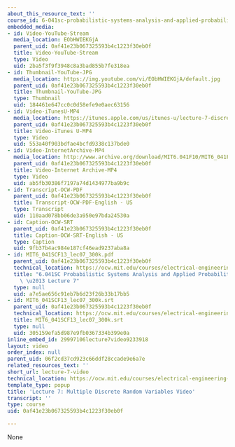 ```yaml
---
about_this_resource_text: ''
course_id: 6-041sc-probabilistic-systems-analysis-and-applied-probability-fall-2013
embedded_media:
- id: Video-YouTube-Stream
  media_location: EObHWIEKGjA
  parent_uid: 0af41e23b067325593b4c1223f30eb0f
  title: Video-YouTube-Stream
  type: Video
  uid: 2ba5f3f9f3948c8a3bad855b7fe318ea
- id: Thumbnail-YouTube-JPG
  media_location: https://img.youtube.com/vi/EObHWIEKGjA/default.jpg
  parent_uid: 0af41e23b067325593b4c1223f30eb0f
  title: Thumbnail-YouTube-JPG
  type: Thumbnail
  uid: 184461e647cc0c0d58efe9e0aec63156
- id: Video-iTunesU-MP4
  media_location: https://itunes.apple.com/us/itunes-u/lecture-7-discrete-random/id577778306?i=123745410
  parent_uid: 0af41e23b067325593b4c1223f30eb0f
  title: Video-iTunes U-MP4
  type: Video
  uid: 553a40f903bdfae4bcfd9338c137bde0
- id: Video-InternetArchive-MP4
  media_location: http://www.archive.org/download/MIT6.041F10/MIT6_041F11_lec07_300k.mp4
  parent_uid: 0af41e23b067325593b4c1223f30eb0f
  title: Video-Internet Archive-MP4
  type: Video
  uid: ab5fb30386f7197a74d1434977ba9b9c
- id: Transcript-OCW-PDF
  parent_uid: 0af41e23b067325593b4c1223f30eb0f
  title: Transcript-OCW-PDF-English - US
  type: Transcript
  uid: 110aad078bb06de3a950e97bda24530a
- id: Caption-OCW-SRT
  parent_uid: 0af41e23b067325593b4c1223f30eb0f
  title: Caption-OCW-SRT-English - US
  type: Caption
  uid: 9fb37b4ac984e187cf46ead9237aba8a
- id: MIT6_041SCF13_lec07_300k.pdf
  parent_uid: 0af41e23b067325593b4c1223f30eb0f
  technical_location: https://ocw.mit.edu/courses/electrical-engineering-and-computer-science/6-041sc-probabilistic-systems-analysis-and-applied-probability-fall-2013/unit-i/lecture-7/lecture-7-video/MIT6_041SCF13_lec07_300k.pdf
  title: "6.041SC Probabilistic Systems Analysis and Applied Probability, Fall 2013Transcript\
    \ \u2013 Lecture 7"
  type: null
  uid: a7e5ae656c91eb7b6d23f26b33b17bb5
- id: MIT6_041SCF13_lec07_300k.srt
  parent_uid: 0af41e23b067325593b4c1223f30eb0f
  technical_location: https://ocw.mit.edu/courses/electrical-engineering-and-computer-science/6-041sc-probabilistic-systems-analysis-and-applied-probability-fall-2013/unit-i/lecture-7/lecture-7-video/MIT6_041SCF13_lec07_300k.srt
  title: MIT6_041SCF13_lec07_300k.srt
  type: null
  uid: 305159efa5d987e9fb0367334b399e0a
inline_embed_id: 29997106lecture7video9233918
layout: video
order_index: null
parent_uid: 06f2cd37cd923c66ddf28ccade9e6a7e
related_resources_text: ''
short_url: lecture-7-video
technical_location: https://ocw.mit.edu/courses/electrical-engineering-and-computer-science/6-041sc-probabilistic-systems-analysis-and-applied-probability-fall-2013/unit-i/lecture-7/lecture-7-video
template_type: popup
title: 'Lecture 7: Multiple Discrete Random Variables Video'
transcript: ''
type: course
uid: 0af41e23b067325593b4c1223f30eb0f

---
```

None